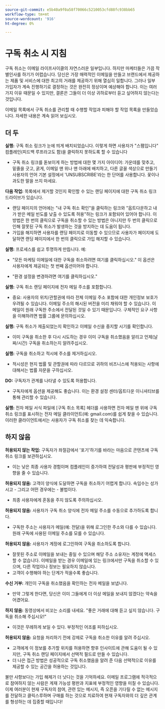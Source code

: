 ```yaml
---
source-git-commit: e5b40a9f0a58f70066c5210053cfd88fc938bb65
workflow-type: tm+mt
source-wordcount: '916'
ht-degree: 0%

---
```

# 구독 취소 시 지침

구독 취소는 이메일 라이프사이클의 자연스러운 일부입니다. 하지만 마케터들은 가끔 작별인사를 하기가 어렵습니다. 당신은 가장 매력적인 이메일을 만들고 브랜드에서 제공하는 제품 및 서비스에 대한 최고의 거래를 제공하기 위해 열심히 일합니다. 그러나 일부 가입자가 계속 진행하기로 결정하는 것은 완전히 정상이며 예상해야 합니다. 이는 여러 가지 이유 때문일 수 있지만, 결론은 그들이 더 이상 귀하로부터 듣고 싶어하지 않는다는 것입니다.

이메일 목록에서 구독 취소를 관리할 때 수행할 작업과 피해야 할 작업 목록을 만들었습니다. 자세한 내용은 계속 읽어 보십시오.

## 더 두

**실행:** 구독 취소 링크가 눈에 띄게 배치되었습니다. 이렇게 하면 사용자가 &quot;스팸입니다&quot; 컴플레인(피드백 루프라고도 함)을 클릭하지 못하도록 할 수 있습니다

+ 구독 취소 링크를 돋보이게 하는 방법에 대한 몇 가지 아이디어: 가운데를 맞추고, 밑줄을 긋고, 굵게, 이메일 맨 위나 맨 아래에 배치하고, 다른 글꼴 색상으로 만들기
사용자의 언어 기본 설정에서 &#39;UNSUBSCRIBE&#39;라는 한 단어를 사용합니다. 꽃이나 과도한 말을 쓰지 마세요.

**다음 작업:** 목록에서 제거할 것인지 확인할 수 있는 랜딩 페이지에 대한 구독 취소 링크 드라이브가 있습니다.

+ 랜딩 페이지의 언어에는 &quot;내 구독 취소 확인&quot;을 클릭하는 링크와 &quot;옵트다운하고 내가 받은 메일 빈도를 낮출 수 있도록 허용&quot;하는 링크가 포함되어 있어야 합니다. 이 방법은 한 번의 클릭으로 구독을 취소할 수 있는 방법은 아니지만 두 번의 클릭으로 인해 잘못된 구독 취소가 발생하는 것을 방지하는 데 도움이 됩니다.
+ 가입을 해지하면 사용자를 랜딩 페이지로 이동할 수 있으므로 사용자가 페이지에 도달하면 랜딩 페이지에서 한 번의 클릭으로 가입 해지할 수 있습니다.

**실행:** 프로세스를 쉽고 투명하게 만듭니다. 예:

+ &quot;모든 마케팅 이메일에 대한 구독을 취소하려면 여기를 클릭하십시오.&quot; 이 옵션은 사용자에게 제공되는 첫 번째 옵션이어야 합니다.

+ &quot;환경 설정을 변경하려면 여기를 클릭하십시오.&quot;

**실행:** 구독 취소 랜딩 페이지에 전자 메일 주소를 포함합니다.

+ 중요: 사용자의 위치/관할권에 따라 전체 이메일 주소 포함에 대한 개인정보 보호가 우려될 수 있습니다. 이메일 주소의 해시된 버전을 미리 채워야 할 수 있습니다. 이메일이 원래 구독한 주소에서 전달된 것일 수 있기 때문입니다. 구체적인 요구 사항을 이해하려면 법률 그룹에 문의하십시오.

**실행:** 구독 취소가 제출되었는지 확인하고 이메일 수신을 중지할 시기를 확인합니다.

+ 이미 구독을 취소한 후 다시 시도하는 경우 이미 구독을 취소했음을 알리고 언제(날짜/시간) 구독을 취소하는지 알려주십시오.

**실행:** 구독을 취소하고 적시에 주소를 제거하십시오.

+ 적시성은 현지 법률 및 관할권에 따라 다르므로 귀하의 비즈니스에 적용되는 사항에 대해서는 법률 자문을 구하십시오.

**DO:** 구독자가 관계를 나타낼 수 있도록 허용합니다.

+ 구독자에게 옵션을 제공해도 좋습니다. 이는 환경 설정 센터/옵트다운 이니셔티브를 통해 관리할 수 있습니다.

**실행:** 전자 메일 서식 파일에 [구독 취소 목록] 헤더를 사용하면 전자 메일 맨 위에 구독 취소 링크를 표시하는 전자 메일 클라이언트(예: gmail.com)를 쉽게 찾을 수 있습니다. 이러한 클라이언트에서는 사용자가 구독 취소를 찾는 데 익숙합니다.

## 하지 않음


**허용되지 않는 작업:** 구독자가 좌절감에서 &#39;포기&#39;하기를 바라는 마음으로 콘텐츠에 구독 취소 링크를 보관하십시오.

+ 이는 낮은 최종 사용자 경험이며 컴플레인이 증가하여 전달성과 평판에 부정적인 영향을 줄 수 있습니다.

**허용되지 않음:** 고객이 양식에 도달하면 구독을 취소하기 어렵게 합니다. 속임수는 성가시고 - 그리고 어떤 경우에는 - 불법이다.

+ 최종 사용자에게 혼동을 주지 않도록 주의하십시오.

**허용되지 않음:** 사용자가 구독 취소 양식에 전자 메일 주소를 수동으로 추가하도록 합니다.

+ 구독한 주소는 사용자가 메일(예: 전달)을 위해 로그인한 주소와 다를 수 있습니다.  원래 구독에 사용된 이메일 주소를 모를 수 있습니다.

**허용되지 않음:** 사용자가 계정에 로그인하여 구독을 취소하도록 합니다.

+ 잘못된 주소로 이메일을 보내는 중일 수 있으며 해당 주소 소유자는 계정에 액세스할 수 없습니다.  이메일을 받는 경우 이메일에 있는 링크에서만 구독을 취소할 수 있으며, 다른 작업이나 정보는 필요하지 않습니다.
+ 고객이 수행해야 하는 단계가 적을수록 좋습니다.

**수신 거부:** 개인이 구독을 취소했음을 확인하는 전자 메일을 보냅니다.

+ 만약 그렇게 한다면, 당신은 이미 그들에게 더 이상 메일을 보내지 않겠다는 약속을 어겼어요.

**하지 않음:** 동영상에서 비꼬는 소리를 내세요. &quot;좋은 거래에 대해 듣고 싶지 않습니다. 구독을 취소해 주십시오!&quot;

+ 이것은 무례하게 보일 수 있다. 부정적인 어조를 피하십시오.

**허용되지 않음:** 요청을 처리하기 전에 강제로 구독을 취소한 이유를 알려 주십시오.

+ 고객에게 이 정보를 추가할 위치를 허용하면 향후 인사이트에 관해 도움이 될 수 있지만, 구독 취소 랜딩 페이지에서 선택적 필드로 만들 수 있습니다.
+ 더 나은 접근 방법은 성공적으로 구독 취소했음을 알려 준 다음 선택적으로 이유를 제공할 수 있는 공간을 허용하는 것입니다.

불만 사항보다는 가입 해제가 더 낫다는 것을 기억하세요. 이메일 프로그램에 적극적으로 참여하지 않는 사람은 게재 가능성 평판과 지표에 부정적인 영향을 미칠 수 있습니다. 이제 여러분이 현재 구독자의 참여, 관련 있는 메시지, 즉 오픈을 기다릴 수 없는 메시지를 전달하고 클릭스루하며 구매를 하는 것으로 치료하여 현재 구독자와의 더 깊은 관계를 형성하는 데 집중할 때입니다!
